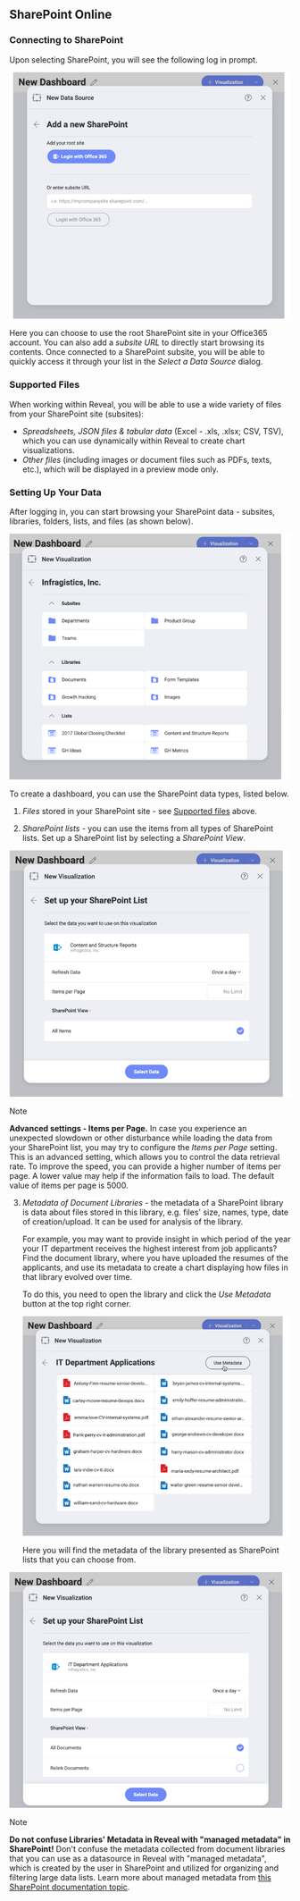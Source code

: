 ## SharePoint Online

### Connecting to SharePoint 

Upon selecting SharePoint, you will see the following log in prompt.

<img src="images/sharepoint-login.png" alt="SharePoint Login" class="responsive-img"/>

Here you can choose to use the root SharePoint site in your Office365 account. You can also add a _subsite URL_ to directly start browsing its contents. Once connected to a SharePoint subsite, you will be able to quickly access it through your list in the _Select a Data Source_ dialog.

<a name='supported-files'></a>
### Supported Files

When working within Reveal, you will be able to use a wide variety of files from your SharePoint site (subsites):

* *Spreadsheets, JSON files & tabular data* (Excel - .xls, .xlsx; CSV, TSV), which you can use dynamically within Reveal to create chart visualizations.
* *Other files* (including images or document files such as PDFs, texts, etc.), which will be displayed in a preview mode only.

### Setting Up Your Data

After logging in, you can start browsing your SharePoint data - subsites, libraries, folders, lists, and files (as shown below).

<img src="images/sharepoint-browse-dialog.png" alt="A SharePoint site's browsing dialog showing Subsites, Libraries and lists" class="responsive-img"/>

To create a dashboard, you can use the SharePoint data types, listed below.

1. *Files* stored in your SharePoint site - see
[Supported files](#supported-files) above.

2. *SharePoint lists* - you can use the items from all types of SharePoint lists. Set up a SharePoint list by selecting a _SharePoint View_.

  <img src="images/sharepoint-list-data-set-up.png" alt="Setting up your SharePoint list" class="responsive-img"/>

  >[!NOTE]
  >**Advanced settings - Items per Page.**
  >In case you experience an unexpected slowdown or other disturbance while loading the data from your SharePoint list, you may try to configure the _Items per Page_ setting. This is an advanced setting, which allows you to control the data retrieval rate. To improve the speed, you can provide a higher number of items per page. A lower value may help if the information fails to load. The default value of items per page is 5000.

3. *Metadata of Document Libraries* - the metadata of a SharePoint library is data about files stored in this library, e.g. files' size, names, type, date of creation/upload. It can be used for analysis of the library.

    For example, you may want to provide insight in which period of the year your IT department receives the highest interest from job applicants? Find the document library, where you have uploaded the resumes of the applicants, and use its metadata to create a chart displaying how files in that library evolved over time.

    To do this, you need to open the library and click the _Use Metadata_ button at the top right corner.

    <img src="images/sharepoint-library-metadata-button.png" alt="Use Metadata button in a Sharepoint library" class="responsive-img"/>

    Here you will find the metadata of the library presented as SharePoint lists that you can choose from.

<img src="images/set-up-metadata-list.png" alt="Metadata presented as sharepoint lists" class="responsive-img"/>

>[!NOTE]
>**Do not confuse Libraries' Metadata in Reveal with "managed metadata" in SharePoint!**
Don't confuse the metadata collected from document libraries that you can use as a datasource in Reveal with "managed metadata", which is created by the user in SharePoint and utilized for organizing and filtering large data lists. Learn more about managed metadata from [this SharePoint documentation topic](https://docs.microsoft.com/en-us/sharepoint/managed-metadata).
